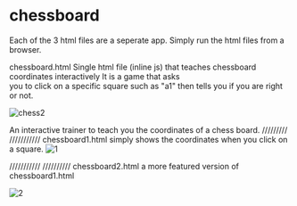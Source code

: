 # chessboard


Each of the 3 html files are a seperate app. Simply run the html files from a browser. 

 chessboard.html  Single html file (inline js) that teaches chessboard coordinates interactively It is a game that asks \
you to click on a specific square such as "a1" then tells you if you are right or not. 

![chess2](https://github.com/Chess-Expert/chessboard/assets/128197007/82aa20bf-bf9b-443d-9b77-4a946e4f3cd1)

An interactive trainer to teach you the coordinates of a chess board. 
/////////
///////////
chessboard1.html  simply shows the coordinates when you click on a square.
![1](https://github.com/4usaco/chessboard/assets/128197007/5de2722e-c244-4914-8102-74e2abb45dc0)

///////////
//////////
chessboard2.html a more featured version of chessboard1.html 

![2](https://github.com/4usaco/chessboard/assets/128197007/c977fd25-7e9d-4fed-a35a-00df09a2d2bd)
